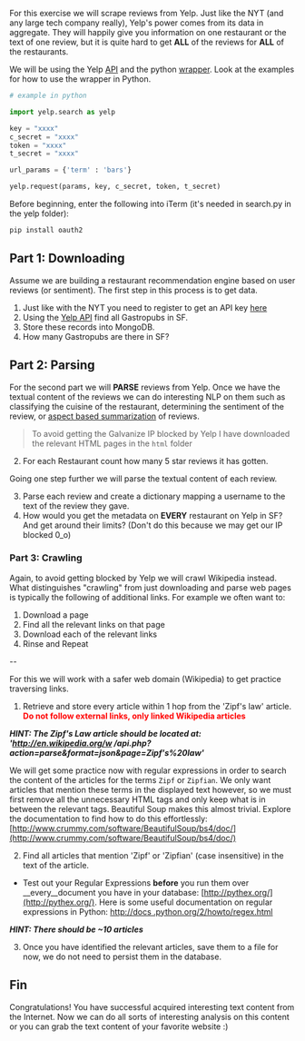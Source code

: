 For this exercise we will scrape reviews from Yelp.  Just like the NYT (and any large tech company really), Yelp's power comes from its data in aggregate.  They will happily give you information on one restaurant or the text of one review, but it is quite hard to get __ALL__ of the reviews for __ALL__ of the restaurants.

We will be using the Yelp [API](http://www.yelp.com/developers/documentation) and the python [wrapper](https://github.com/Yelp/yelp-api/tree/master/v2/python).  Look at the examples for how to use the wrapper in Python.

```python
# example in python

import yelp.search as yelp

key = "xxxx"
c_secret = "xxxx"
token = "xxxx"
t_secret = "xxxx"

url_params = {'term' : 'bars'}

yelp.request(params, key, c_secret, token, t_secret)
```

Before beginning, enter the following into iTerm (it's needed in search.py in the yelp folder):
  ```python
  pip install oauth2
  ```

## Part 1: Downloading

Assume we are building a restaurant recommendation engine based on user reviews (or sentiment). The first step in this process is to get data.

1. Just like with the NYT you need to register to get an API key [here](http://www.yelp.com/developers/manage_api_keys)
1. Using the [Yelp API](http://www.yelp.com/developers/documentation/v2/search_api) find all Gastropubs in SF.
2. Store these records into MongoDB.
3. How many Gastropubs are there in SF?

## Part 2: Parsing

For the second part we will __PARSE__ reviews from Yelp.  Once we have the textual content of the reviews we can do interesting NLP on them such as classifying the cuisine of the restaurant, determining the sentiment of the review, or [aspect based summarization](http://www.ryanmcd.com/papers/local_service_summ.pdf) of reviews.

> To avoid getting the Galvanize IP blocked by Yelp I have downloaded the relevant HTML pages in the `html` folder

2. For each Restaurant count how many 5 star reviews it has gotten.
  
  Going one step further we will parse the textual content of each review.  

3. Parse each review and create a dictionary mapping a username to the text of the review they gave.
3. How would you get the metadata on __EVERY__ restaurant on Yelp in SF?  And get around their limits? (Don't do this because we may get our IP blocked 0_o)

### Part 3: Crawling

Again, to avoid getting blocked by Yelp we will crawl Wikipedia instead.  What distinguishes "crawling" from just downloading and parse web pages is typically the following of additional links.  For example we often want to:

1. Download a page
2. Find all the relevant links on that page
3. Download each of the relevant links
4. Rinse and Repeat

--

For this we will work with a safer web domain (Wikipedia) to get practice traversing links.

1. Retrieve and store every article within 1 hop from the 'Zipf's law' article.
  <b style="color: red">Do not follow external links, only linked Wikipedia
articles</b>

  ___HINT: The Zipf's Law article should be located at: 'http://en.wikipedia.org/w
/api.php?action=parse&format=json&page=Zipf's%20law'___

 We will get some practice now with regular expressions in order to search the content of the articles for the terms `Zipf` or `Zipfian`.  We only want articles that mention these terms in the displayed text however, so we must first remove all the unnecessary HTML tags and only keep what is in between the relevant tags.  Beautiful Soup makes this almost trivial.  Explore the documentation to find how to do this effortlessly: [http://www.crummy.com/software/BeautifulSoup/bs4/doc/](http://www.crummy.com/software/BeautifulSoup/bs4/doc/)

2. Find all articles that mention 'Zipf' or 'Zipfian' (case
insensitive) in the text of the article.
 * Test out your Regular Expressions __before__ you run them over __every__document you have in your database: [http://pythex.org/](http://pythex.org/). Here is some useful documentation on regular expressions in Python: [http://docs .python.org/2/howto/regex.html](http://docs.python.org/2/howto/regex.html)

 ___HINT: There should be ~10 articles___

3. Once you have identified the relevant articles, save them to a file for now, we do not need to persist them in the database.

## Fin

Congratulations!  You have successful acquired interesting text content from the Internet.  Now we can do all sorts of interesting analysis on this content or you can grab the text content of your favorite website :)


